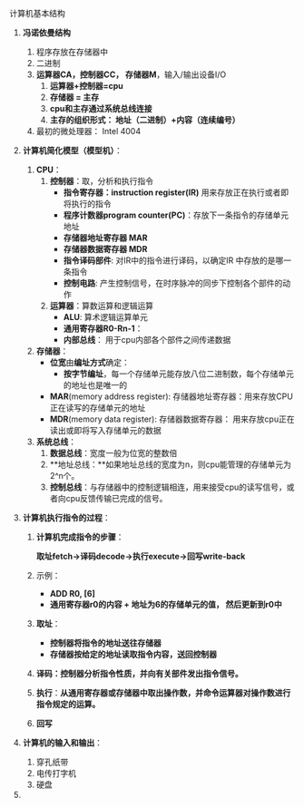 计算机基本结构

1. **冯诺依曼结构**

    1. 程序存放在存储器中
    2. 二进制
    3. **运算器CA，控制器CC， 存储器M**，输入/输出设备I/O
        1. **运算器+控制器=cpu**
        2. **存储器 = 主存**
        3. **cpu和主存通过系统总线连接**
        4. **主存的组织形式： 地址（二进制）+内容（连续编号）**
    4. 最初的微处理器： Intel 4004 

2. **计算机简化模型（模型机）**： 

    1. **CPU**：
        1. **控制器**：取，分析和执行指令
            - **指令寄存器：instruction register(IR)** 用来存放正在执行或者即将执行的指令
            - **程序计数器program counter(PC)**：存放下一条指令的存储单元地址
            - **存储器地址寄存器 MAR**
            - **存储器数据寄存器 MDR**
            - **指令译码部件**: 对IR中的指令进行译码，以确定IR 中存放的是哪一条指令
            - **控制电路**: 产生控制信号，在时序脉冲的同步下控制各个部件的动作
        2. **运算器**：算数运算和逻辑运算
            - **ALU**: 算术逻辑运算单元
            - **通用寄存器R0-Rn-1**：
            - **内部总线**： 用于cpu内部各个部件之间传递数据
    2. **存储器**：
        - **位宽**由**编址方式**确定： 
            - **按字节编址**，每一个存储单元能存放八位二进制数，每个存储单元的地址也是唯一的
        - **MAR**(memory address register): 存储器地址寄存器：用来存放CPU正在读写的存储单元的地址
        - **MDR**(memory data register): 存储器数据寄存器： 用来存放cpu正在读出或即将写入存储单元的数据
    3. **系统总线**：
        1. **数据总线**：宽度一般为位宽的整数倍
        2. **地址总线：**如果地址总线的宽度为n，则cpu能管理的存储单元为2^n个。
        3. **控制总线**：与存储器中的控制逻辑相连，用来接受cpu的读写信号，或者向cpu反馈传输已完成的信号。

3. **计算机执行指令的过程**： 

    1. **计算机完成指令的步骤**： 

        **取址fetch->译码decode->执行execute->回写write-back**

    2. 示例： 
        - **ADD R0, [6]** 
        - **通用寄存器r0的内容  + 地址为6的存储单元的值， 然后更新到r0中**
    3. **取址**： 
        - **控制器将指令的地址送往存储器**
        - **存储器按给定的地址读取指令内容，送回控制器**
    4. **译码：控制器分析指令性质，并向有关部件发出指令信号。**
    5. **执行**：**从通用寄存器或存储器中取出操作数，并命令运算器对操作数进行指令规定的运算。**
    6. **回写**

4. **计算机的输入和输出**： 

    1. 穿孔纸带
    2. 电传打字机
    3. 硬盘

5. 

    

